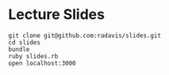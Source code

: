 # Lecture Slides

```
git clone git@github.com:radavis/slides.git
cd slides
bundle
ruby slides.rb
open localhost:3000
```
